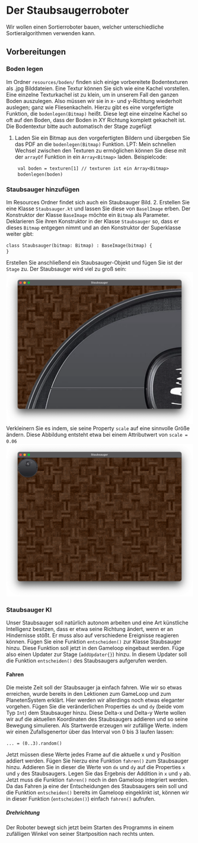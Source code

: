 # Der Staubsaugerroboter

Wir wollen einen Sortierroboter bauen, welcher unterschiedliche Sortieralgorithmen verwenden kann.

## Vorbereitungen

### Boden legen

Im Ordner `resources/boden/` finden sich einige vorbereitete Bodentexturen als .jpg Bilddateien. Eine Textur können Sie sich wie eine
Kachel vorstellen. Eine einzelne Texturkachel ist zu klein, um in unserem Fall den ganzen Boden auszulegen.
Also müssen wir sie in x- und y-Richtung wiederholt auslegen; ganz wie Fliesenkacheln.
Hierzu gibt es eine vorgefertigte Funktion, die `bodenlegen(Bitmap)` heißt. Diese legt eine einzelne Kachel so oft auf den Boden, 
dass der Boden in XY Richtung komplett gekachelt ist. Die Bodentextur bitte auch automatisch der Stage zugefügt

1. Laden Sie ein Bitmap aus den vorgefertigten Bildern und übergeben Sie das PDF an die `bodenlegen(Bitmap)` Funktion.
LPT: Mein schnellen Wechsel zwischen den Texturen zu ermöglichen können Sie diese mit der `arrayOf` Funktion in ein `Array<Bitmap>` laden.
   Beispielcode:
   ```
    val boden = texturen[1] // texturen ist ein Array<Bitmap>
    bodenlegen(boden)
   ```

### Staubsauger hinzufügen

Im Resources Ordner findet sich auch ein Staubsauger Bild. 
2. Erstellen Sie eine Klasse `Staubsauger.kt`  und lassen Sie diese von `BaselImage` erben. Der Konstruktor der Klasse
`BaseImage` möchte ein `Bitmap` als Parameter. Deklarieren Sie ihren Konstruktor in der Klasse `Staubsauger` so,
   dass er dieses `Bitmap` entgegen nimmt und an den Konstruktor der Superklasse weiter gibt:
   
```
class Staubsauger(bitmap: Bitmap) : BaseImage(bitmap) {
}
```
Erstellen Sie anschließend ein Staubsauger-Objekt und fügen Sie ist der `Stage` zu.
Der Staubsauger wird viel zu groß sein:
![Fenster](Bilder/StaubsaugerZuGross.png)
Verkleinern Sie es indem, sie seine Property `scale` auf eine sinnvolle Größe ändern.
Diese Abbildung entsteht etwa bei einem Attributwert von `scale = 0.06`
![Fenster](Bilder/scale.png)

### Staubsauger KI
Unser Staubsauger soll natürlich autonom arbeiten und eine Art künstliche Intelligenz besitzen, dass er etwa
seine Richtung ändert, wenn er an Hindernisse stößt. Er muss also auf verschiedene Ereignisse reagieren können.
Fügen Sie eine Funktion `entscheiden()` zur Klasse Staubsauger hinzu. Diese Funktion soll jetzt in den Gameloop
eingebaut werden. Füge also einen Updater zur Stage (`addUpdater{}`) hinzu. In diesem Updater soll die Funktion `entscheiden()` des 
Staubsaugers aufgerufen werden.

#### Fahren
Die meiste Zeit soll der Staubsauger ja einfach fahren. Wie wir so etwas erreichen, wurde bereits in den Lektionen zum
GameLoop und zum PlanetenSystem erklärt. Hier werden wir allerdings noch etwas eleganter vorgehen. Fügen Sie die veränderlichen Properties
`dx` und `dy` (beide vom Typ `Int`) dem Staubsauger hinzu.
Diese Delta-x und Delta-y Werte wollen wir auf die aktuellen Koordinaten des Staubsaugers addieren und so seine
Bewegung simulieren.
Als Startwerde erzeugen wir zufällige Werte. indem wir einen Zufallsgenertor über das Interval von 0 bis 3 laufen lassen:
```
... = (0..3).random()
```
Jetzt müssen diese Werte jedes Frame auf die aktuelle x und y Position addiert werden. Fügen Sie hierzu eine Funktion
``fahren()`` zum Staubsauger hinzu. Addieren Sie in dieser die Werte von `dx` und `dy` auf die Properties `x` und `y` des
Staubsaugers. Legen Sie das Ergebnis der Addition in `x` und `y` ab.
Jetzt muss die Funktion ``fahren()`` noch in den Gameloop integriert werden. Da das Fahren ja eine der Entscheidungen
des Staubsaugers sein soll und die Funktion `entscheiden()` bereits im Gameloop eingeklinkt ist, können wir in dieser
Funktion (`entscheiden()`) einfach `fahren()` aufrufen.

##### Drehrichtung
Der Roboter bewegt sich jetzt beim Starten des Programms in einem zufälligen Winkel von seiner Startposition nach rechts unten.